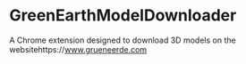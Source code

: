 # GreenEarthModelDownloader
A Chrome extension designed to download 3D models on the websitehttps://www.grueneerde.com
